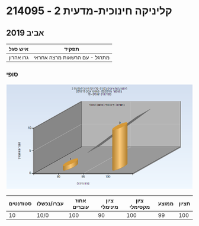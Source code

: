 # 214095 - קליניקה חינוכית-מדעית 2

## אביב 2019

| איש סגל | תפקיד |
| ---- | ---- |
| גרו אהרון | מתרגל - עם הרשאות מרצה אחראי |

### סופי

![201802 Finals](201802/Finals.png)

| סטודנטים | עברו/נכשלו | אחוז עוברים | ציון מינימלי | ציון מקסימלי | ממוצע | חציון |
| ---- | ---- | ---- | ---- | ---- | ---- | ---- |
| 10 | 10/0 | 100 | 90 | 100 | 99 | 100 |

